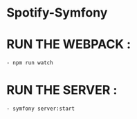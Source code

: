 # Spotify-Symfony

# RUN THE WEBPACK : 
    - npm run watch

# RUN THE SERVER :
    - symfony server:start